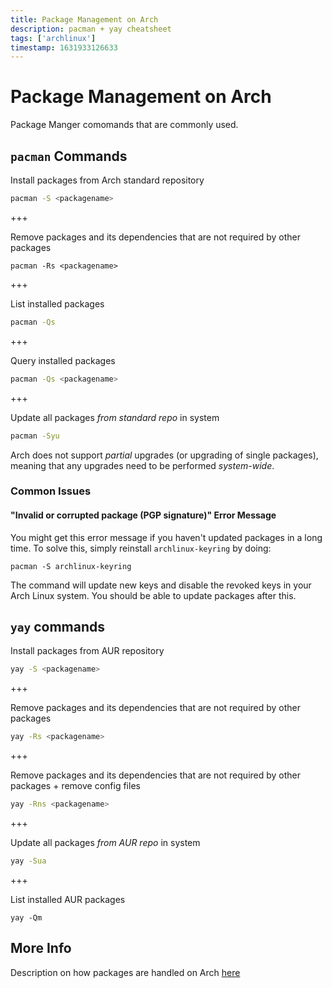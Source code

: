 ```yaml
---
title: Package Management on Arch
description: pacman + yay cheatsheet
tags: ['archlinux']
timestamp: 1631933126633
---
```


# Package Management on Arch

Package Manger comomands that are commonly used.

## `pacman` Commands

Install packages from Arch standard repository

```sh
pacman -S <packagename>
```

+++

Remove packages and its dependencies that are not required by other packages

```
pacman -Rs <packagename>
```

+++

List installed packages

```sh
pacman -Qs
```

+++

Query installed packages

```sh
pacman -Qs <packagename>
```

+++

Update all packages _from standard repo_ in system

```sh
pacman -Syu
```

Arch does not support _partial_ upgrades (or upgrading of single packages), meaning that any upgrades need to be performed _system-wide_.

### Common Issues

#### "Invalid or corrupted package (PGP signature)" Error Message

You might get this error message if you haven't updated packages in a long time. To solve this, simply reinstall `archlinux-keyring` by doing:

```
pacman -S archlinux-keyring
```

The command will update new keys and disable the revoked keys in your Arch Linux system. You should be able to update packages after this.

## `yay` commands

Install packages from AUR repository

```sh
yay -S <packagename>
```

+++

Remove packages and its dependencies that are not required by other packages

```sh
yay -Rs <packagename>
```

+++

Remove packages and its dependencies that are not required by other packages + remove config files

```sh
yay -Rns <packagename>
```

+++

Update all packages _from AUR repo_ in system

```sh
yay -Sua
```

+++

List installed AUR packages

```
yay -Qm
```

## More Info

Description on how packages are handled on Arch [here](https://www.reddit.com/r/archlinux/comments/8fqzf4/will_pacman_syu_also_update_the_stuff_i_have/dya3j0g?utm_source=share&utm_medium=web2x&context=3)

<PostDate />
<PageTags />
